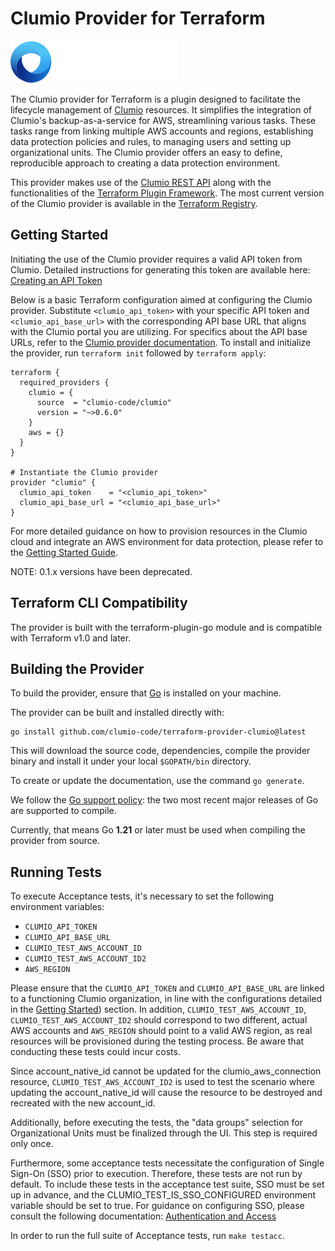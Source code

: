 # Clumio Provider for Terraform

![Clumio](.github/logo.svg)

The Clumio provider for Terraform is a plugin designed to facilitate the lifecycle management of
[Clumio](https://clumio.com/) resources. It simplifies the integration of Clumio's backup-as-a-service
for AWS, streamlining various tasks. These tasks range from linking multiple AWS accounts and
regions, establishing data protection policies and rules, to managing users and setting up
organizational units. The Clumio provider offers an easy to define, reproducible approach to
creating a data protection environment.

This provider makes use of the [Clumio REST API](https://help.clumio.com/reference) along with the
functionalities of the [Terraform Plugin Framework](https://developer.hashicorp.com/terraform/plugin/framework).
The most current version of the Clumio provider is available in the
[Terraform Registry](https://registry.terraform.io/providers/clumio-code/clumio/latest).

## Getting Started

Initiating the use of the Clumio provider requires a valid API token from Clumio. Detailed
instructions for generating this token are available here:
[Creating an API Token](https://help.clumio.com/docs/api-tokens#managing-tokens)

Below is a basic Terraform configuration aimed at configuring the Clumio provider. Substitute
`<clumio_api_token>` with your specific API token and `<clumio_api_base_url>` with the corresponding
API base URL that aligns with the Clumio portal you are utilizing. For specifics about the API base
URLs, refer to the [Clumio provider documentation](https://registry.terraform.io/providers/clumio-code/clumio/latest/docs).
To install and initialize the provider, run `terraform init` followed by `terraform apply`:

```
terraform {
  required_providers {
    clumio = {
      source  = "clumio-code/clumio"
      version = "~>0.6.0"
    }
    aws = {}
  }
}

# Instantiate the Clumio provider
provider "clumio" {
  clumio_api_token    = "<clumio_api_token>"
  clumio_api_base_url = "<clumio_api_base_url>"
}
```

For more detailed guidance on how to provision resources in the Clumio cloud and integrate an AWS
environment for data protection, please refer to the
[Getting Started Guide](https://registry.terraform.io/providers/clumio-code/clumio/latest/docs/guides/getting_started).

NOTE: 0.1.x versions have been deprecated.

## Terraform CLI Compatibility

The provider is built with the terraform-plugin-go module and is compatible with
Terraform v1.0 and later.


## Building the Provider

To build the provider, ensure that [Go](https://go.dev/) is installed on your machine.

The provider can be built and installed directly with:
```shell
go install github.com/clumio-code/terraform-provider-clumio@latest
```

This will download the source code, dependencies, compile the provider binary
and install it under your local `$GOPATH/bin` directory.

To create or update the documentation, use the command `go generate`.

We follow the [Go support policy](https://golang.org/doc/devel/release.html#policy): the two most recent major releases of Go are supported to compile.

Currently, that means Go **1.21** or later must be used when compiling the provider from source.


## Running Tests

To execute Acceptance tests, it's necessary to set the following environment variables:

- `CLUMIO_API_TOKEN`
- `CLUMIO_API_BASE_URL`
- `CLUMIO_TEST_AWS_ACCOUNT_ID`
- `CLUMIO_TEST_AWS_ACCOUNT_ID2`
- `AWS_REGION`

Please ensure that the `CLUMIO_API_TOKEN` and `CLUMIO_API_BASE_URL` are linked to a functioning
Clumio organization, in line with the configurations detailed in the [Getting Started](#getting-started))
section. In addition, `CLUMIO_TEST_AWS_ACCOUNT_ID`, `CLUMIO_TEST_AWS_ACCOUNT_ID2` should correspond to two different, 
actual AWS accounts and `AWS_REGION` should point to a valid AWS region, 
as real resources will be provisioned during the testing process. Be aware that
conducting these tests could incur costs. 

Since account_native_id cannot be updated for the clumio_aws_connection resource, `CLUMIO_TEST_AWS_ACCOUNT_ID2` is used to test the scenario 
where updating the account_native_id will cause the resource to be destroyed and recreated with the new account_id.

Additionally, before executing the tests, the "data groups" selection for Organizational Units must be finalized through the UI.
This step is required only once.

Furthermore, some acceptance tests necessitate the configuration of Single Sign-On (SSO) prior to execution. Therefore, these tests are not run
by default. To include these tests in the acceptance test suite, SSO must be set up in advance, and the CLUMIO_TEST_IS_SSO_CONFIGURED environment
variable should be set to true. For guidance on configuring SSO, please consult the following documentation: [Authentication and Access](https://support.clumio.com/hc/en-us/sections/13440186425364-Authentication-and-Access)

In order to run the full suite of Acceptance tests, run `make testacc`.

